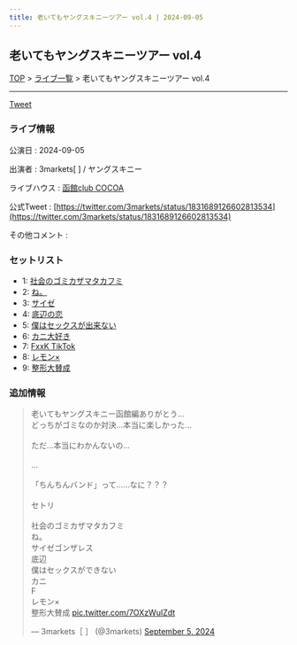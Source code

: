 ```yaml
---
title: 老いてもヤングスキニーツアー vol.4 | 2024-09-05
---
```

## 老いてもヤングスキニーツアー vol.4

[TOP](/setlist/) > [ライブ一覧](lives.html) > 老いてもヤングスキニーツアー vol.4

___

<a href="https://twitter.com/share?ref_src=twsrc%5Etfw" data-text="3markets[ ]セットリスト > 老いてもヤングスキニーツアー vol.4" class="twitter-share-button" data-via="3markets" data-hashtags="3markets" data-related="3markets" data-show-count="false">Tweet</a>

### ライブ情報

公演日
:    2024-09-05

出演者
:    3markets[ ] / ヤングスキニー

ライブハウス
:    [函館club COCOA](livehouse091.html)

公式Tweet
:    [https://twitter.com/3markets/status/1831689126602813534](https://twitter.com/3markets/status/1831689126602813534)

その他コメント
:    

### セットリスト



*  1: [社会のゴミカザマタカフミ](song002.html)
*  2: [ね。](song076.html)
*  3: [サイゼ](song004.html)
*  4: [底辺の恋](song008.html)
*  5: [僕はセックスが出来ない](song006.html)
*  6: [カニ大好き](song079.html)
*  7: [FxxK TikTok](song082.html)
*  8: [レモン×](song003.html)
*  9: [整形大賛成](song005.html)


### 追加情報



<blockquote class="twitter-tweet"><p lang="ja" dir="ltr">老いてもヤングスキニー函館編ありがとう…<br>どっちがゴミなのか対決…本当に楽しかった…<br><br>ただ…本当にわかんないの…<br><br>…<br><br>「ちんちんバンド」って……なに？？？<br><br>セトリ<br><br>社会のゴミカザマタカフミ<br>ね。<br>サイゼゴンザレス<br>底辺<br>僕はセックスができない<br>カニ<br>F<br>レモン×<br>整形大賛成 <a href="https://t.co/7OXzWuIZdt">pic.twitter.com/7OXzWuIZdt</a></p>&mdash; 3markets［ ］ (@3markets) <a href="https://twitter.com/3markets/status/1831689126602813534?ref_src=twsrc%5Etfw">September 5, 2024</a></blockquote>
<script async src="https://platform.twitter.com/widgets.js" charset="utf-8"></script>




<script async src="https://platform.twitter.com/widgets.js" charset="utf-8"></script>